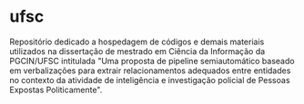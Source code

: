 # ufsc
Repositório dedicado a hospedagem de códigos e demais materiais utilizados na dissertação de mestrado em Ciência da Informação da PGCIN/UFSC intitulada "Uma proposta de pipeline semiautomático baseado em verbalizações para extrair relacionamentos adequados entre entidades no contexto da atividade de inteligência e investigação policial de Pessoas Expostas Politicamente".
